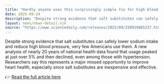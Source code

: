 ```yaml
---
title: "Hardly anyone uses this surprisingly simple fix for high blood pressure"
date: 2025-09-24
description: "Despite strong evidence that salt substitutes can safely lower sodium intake and reduce high blood pressure, very few Americans use them. A new analysis of nearly 20 years of national health data found that usage peaked at just over 5% and then declined, even among those with hypertension. Researchers say this represents a major missed opportunity to improve heart health, especially since salt substitutes are inexpensive and effective."
layout: news/news-detail.njk
source: "https://www.sciencedaily.com/releases/2025/09/250919085237.htm"
---
```


Despite strong evidence that salt substitutes can safely lower sodium intake and reduce high blood pressure, very few Americans use them. A new analysis of nearly 20 years of national health data found that usage peaked at just over 5% and then declined, even among those with hypertension. Researchers say this represents a major missed opportunity to improve heart health, especially since salt substitutes are inexpensive and effective.

👉 [Read the full article here](https://www.sciencedaily.com/releases/2025/09/250919085237.htm)
